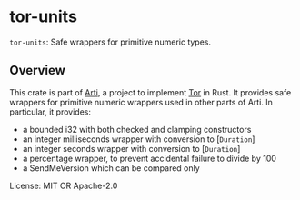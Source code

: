 # tor-units

`tor-units`: Safe wrappers for primitive numeric types.

## Overview

This crate is part of
[Arti](https://gitlab.torproject.org/tpo/core/arti/), a project to
implement [Tor](https://www.torproject.org/) in Rust.
It provides safe wrappers for primitive numeric wrappers used in
other parts of Arti.
In particular, it provides:
  * a bounded i32 with both checked and clamping constructors
  * an integer milliseconds wrapper with conversion to [`Duration`]
  * an integer seconds wrapper with conversion to [`Duration`]
  * a percentage wrapper, to prevent accidental failure
    to divide by 100
  * a SendMeVersion which can be compared only

License: MIT OR Apache-2.0
